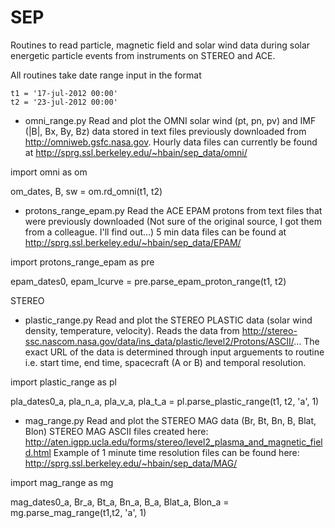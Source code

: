 # SEP
Routines to read particle, magnetic field and solar wind data during solar energetic particle events from instruments on STEREO and ACE.

All routines take date range input in the format

	t1 = '17-jul-2012 00:00'
	t2 = '23-jul-2012 00:00'

- omni_range.py 
Read and plot the OMNI solar wind (pt, pn, pv)  and IMF (|B|, Bx, By, Bz) data stored in text files previously downloaded from http://omniweb.gsfc.nasa.gov. 
Hourly data files can currently be found at http://sprg.ssl.berkeley.edu/~hbain/sep_data/omni/

import omni as om

om_dates, B, sw = om.rd_omni(t1, t2)

- protons_range_epam.py 
Read the ACE EPAM protons from text files that were previously downloaded (Not sure of the original source, I got them from a colleague. I'll find out...)
5 min data files can be found at http://sprg.ssl.berkeley.edu/~hbain/sep_data/EPAM/

import protons_range_epam as pre

epam_dates0, epam_lcurve = pre.parse_epam_proton_range(t1, t2)


STEREO

- plastic_range.py 
Read and plot the STEREO PLASTIC data (solar wind density, temperature, velocity). Reads the data from http://stereo-ssc.nascom.nasa.gov/data/ins_data/plastic/level2/Protons/ASCII/... The exact URL of the data is determined through input arguements to routine i.e. start time, end time, spacecraft (A or B) and temporal resolution. 

import plastic_range as pl

pla_dates0_a, pla_n_a, pla_v_a, pla_t_a = pl.parse_plastic_range(t1, t2, 'a', 1)


- mag_range.py
Read and plot the STEREO MAG data (Br, Bt, Bn, B, Blat, Blon)
STEREO MAG ASCII files created here: http://aten.igpp.ucla.edu/forms/stereo/level2_plasma_and_magnetic_field.html
Example of 1 minute time resolution files can be found here: http://sprg.ssl.berkeley.edu/~hbain/sep_data/MAG/

import mag_range as mg

mag_dates0_a, Br_a, Bt_a, Bn_a, B_a, Blat_a, Blon_a = mg.parse_mag_range(t1,t2, 'a', 1)
